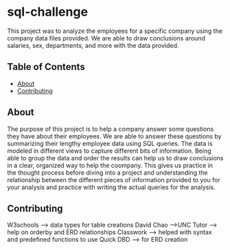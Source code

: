 # sql-challenge

This project was to analyze the employees for a specific company using the company data files provided. We are able to draw conclusions around salaries, sex, departments, and more with the data provided.


## Table of Contents

- [About](#about)
- [Contributing](#contributing)

## About

The purpose of this project is to help a company answer some questions they have about their employees. We are able to  answer these questions by summarizing their lengthy employee data using SQL queries. The data is modeled in different views to capture different bits of information. Being able to group the data and order the results can help us to draw conclusions in a clear, organized way to help the coompany.
This gives us practice in the thought process before diving into a project and understanding the relationship between the different pieces of information provided to you for your analysis and practice with writing the actual queries for the analysis.



## Contributing
W3schools --> data types for table creations
David Chao -->UNC Tutor --> help on orderby and ERD relationships
Classwork --> helped with syntax and predefined functions to use
Quick DBD --> for ERD creation 

